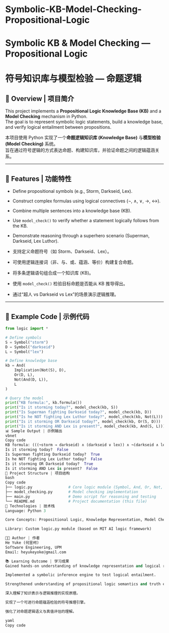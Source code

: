 # Symbolic-KB-Model-Checking-Propositional-Logic
# Symbolic KB & Model Checking — Propositional Logic  
# 符号知识库与模型检验 — 命题逻辑

## 📘 Overview | 项目简介
This project implements a **Propositional Logic Knowledge Base (KB)** and a **Model Checking** mechanism in Python.  
The goal is to represent symbolic logic statements, build a knowledge base, and verify logical entailment between propositions.  

本项目使用 Python 实现了一个**命题逻辑知识库 (Knowledge Base)** 与**模型检验 (Model Checking)** 系统。  
旨在通过符号逻辑的方式表达命题、构建知识库，并验证命题之间的逻辑蕴涵关系。

---

## 🧩 Features | 功能特性
- Define propositional symbols (e.g., Storm, Darkseid, Lex).  
- Construct complex formulas using logical connectives (¬, ∧, ∨, →, ↔).  
- Combine multiple sentences into a knowledge base (KB).  
- Use `model_check()` to verify whether a statement logically follows from the KB.  
- Demonstrate reasoning through a superhero scenario (Superman, Darkseid, Lex Luthor).  

- 支持定义命题符号（如 Storm、Darkseid、Lex）。  
- 可使用逻辑连接词（非、与、或、蕴涵、等价）构建复合命题。  
- 将多条逻辑语句组合成一个知识库 (KB)。  
- 使用 `model_check()` 检验目标命题是否能从 KB 推导得出。  
- 通过“超人 vs Darkseid vs Lex”的场景演示逻辑推理。

---

## 🧠 Example Code | 示例代码

```python
from logic import *

# Define symbols
S = Symbol("storm")
D = Symbol("darkseid")
L = Symbol("lex")

# Define knowledge base
kb = And(
    Implication(Not(S), D),
    Or(D, L),
    Not(And(D, L)),
    L
)

# Query the model
print("KB formula:", kb.formula())
print("Is it storming today?", model_check(kb, S))
print("Is Superman fighting Darkseid today?", model_check(kb, D))
print("Is he NOT fighting Lex Luthor today?", model_check(kb, Not(L)))
print("Is it storming OR Darkseid today?", model_check(kb, Or(S, D)))
print("Is it storming AND Lex is present?", model_check(kb, And(S, L)))
📊 Sample Output | 示例输出
vbnet
Copy code
KB formula: (((¬storm → darkseid) ∧ (darkseid ∨ lex)) ∧ ¬(darkseid ∧ lex) ∧ lex)
Is it storming today?  False
Is Superman fighting Darkseid today?  True
Is he NOT fighting Lex Luthor today?  False
Is it storming OR Darkseid today?  True
Is it storming AND Lex is present?  False
🧱 Project Structure | 项目结构
bash
Copy code
├── logic.py                # Core logic module (Symbol, And, Or, Not, etc.)
├── model_checking.py       # Model checking implementation
├── main.py                 # Demo script for reasoning and testing
└── README.md               # Project documentation (this file)
🧰 Technologies | 技术栈
Language: Python 3

Core Concepts: Propositional Logic, Knowledge Representation, Model Checking

Library: Custom logic.py module (based on MIT AI logic framework)

🧑‍💻 Author | 作者
He Yuke (何昱柯)
Software Engineering, UPM
Email: heyukeyoke@gmail.com

📚 Learning Outcome | 学习成果
Gained hands-on understanding of knowledge representation and logical reasoning.

Implemented a symbolic inference engine to test logical entailment.

Strengthened understanding of propositional logic semantics and truth evaluation.

深入理解了知识表示与逻辑推理的实现原理。

实现了一个可进行命题蕴涵检验的符号推理引擎。

强化了对命题逻辑语义与真值评估的理解。

yaml
Copy code
